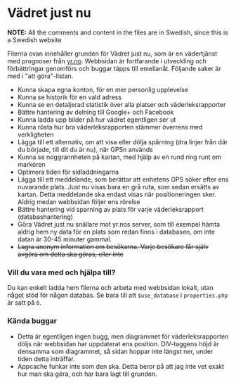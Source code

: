 # Vädret just nu

**NOTE:** All the comments and content in the files are in Swedish, since this is a Swedish website

Filerna ovan innehåller grunden för Vädret just nu, som är en vädertjänst med prognoser från [yr.no](http://yr.no/). Webbsidan är fortfarande i utveckling och förbättringar genomförs och buggar täpps till emellanåt. Följande saker är med i "att göra"-listan.

- Kunna skapa egna konton, för en mer personlig upplevelse
- Kunna se historik för en vald adress
- Kunna se en detaljerad statistik över alla platser och väderleksrapporter
- Bättre hantering av delning till Google+ och Facebook
- Kunna ladda upp bilder på hur vädret egentligen ser ut
- Kunna rösta hur bra väderleksrapporten stämmer överrens med verkligheten
- Lägga till ett alternativ, om att visa eller dölja spårning (dra linjer från där du började, till dit du är nu), när GPSn används
- Kunna se noggrannheten på kartan, med hjälp av en rund ring runt om markören
- Optimera tiden för sidladdningarna
- Lägga till ett meddelande, som berättar att enhetens GPS söker efter ens nuvarande plats. Just nu visas bara en grå ruta, som sedan ersätts av kartan. Detta meddelande ska endast visas när positioneringen sker. Aldrig medan webbsidan följer ens rörelse
- Bättre hantering vid sparning av plats för varje väderleksrapport (databashantering)
- Göra Vädret just nu snällare mot yr.nos server, som till exempel hämta aldrig hem ny data för en plats som redan finns i databasen, om inte datan är 30-45 minuter gammal.
- ~~Lagra anonym information om besökarna. Varje besökare får själv avgöra om detta ska göras, eller inte~~


### Vill du vara med och hjälpa till?
Du kan enkelt ladda hem filerna och arbeta med webbsidan lokalt, utan något stöd för någon databas. Se bara till att `$use_database` i `properties.php` är satt på `0`.

### Kända buggar
- Detta är egentligen ingen bugg, men diagrammet för väderleksrapporten döljs när webbsidan har uppdaterat ens position. DIV-taggens höjd är densamma som diagrammet, så sidan hoppar inte längst ner, under tiden detta inträffar.
- Appcache funkar inte som den ska. Detta beror på att jag inte vet exakt hur man ska göra, och har bara lagt till grunden.
